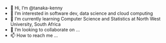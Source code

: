 - 👋 Hi, I’m @tanaka-kenny
- 👀 I’m interested in software dev, data science and cloud computing 
- 🌱 I’m currently learning Computer Science and Statistics at North West University, South Africa 
- 💞️ I’m looking to collaborate on ...
- 📫 How to reach me ...

<!---
tanaka-kenny/tanaka-kenny is a ✨ special ✨ repository because its `README.md` (this file) appears on your GitHub profile.
You can click the Preview link to take a look at your changes.
--->
